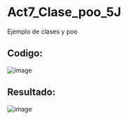 # Act7_Clase_poo_5J
Ejemplo de clases y poo

## Codigo:
 ![image](https://github.com/user-attachments/assets/5e06fefa-4b9d-45b7-8801-9ee53da4dff0)

## Resultado:
 ![image](https://github.com/user-attachments/assets/046a5ebb-24d5-49f2-b0ca-bb531540ee8c)

